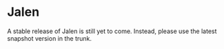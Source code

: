 # Jalen

A stable release of Jalen is still yet to come.
Instead, please use the latest snapshot version in the trunk.